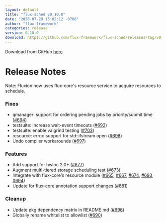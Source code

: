 ```yaml
---
layout: default
title: "flux-sched v0.10.0"
date: "2020-07-29 15:02:12 -0700"
author: "flux-framework"
categories: release
version: 0.10.0
download: https://github.com/flux-framework/flux-sched/releases/tag/v0.10.0
---
```


Download from GitHub [here](https://github.com/flux-framework/flux-sched/releases/tag/v0.10.0)

# Release Notes

Note: Fluxion now uses flux-core's resource service
to acquire resources to schedule.

### Fixes
 * qmanager: support for ordering pending jobs by priority/submit time ([#694](https://github.com/flux-framework/flux-sched/issues/694))
 * testsuite: increase wait-event timeouts ([#692](https://github.com/flux-framework/flux-sched/issues/692))
 * testsuite: enable valgrind testing ([#703](https://github.com/flux-framework/flux-sched/issues/703))
 * resource: errno support for std::ifstream open ([#698](https://github.com/flux-framework/flux-sched/issues/698))
 * Undo compiler workarounds ([#697](https://github.com/flux-framework/flux-sched/issues/697))

### Features
 * Add support for hwloc 2.0+ ([#677](https://github.com/flux-framework/flux-sched/issues/677))
 * Augment multi-tiered storage scheduling test ([#673](https://github.com/flux-framework/flux-sched/issues/673))
 * Integrate with flux-core's resource module ([#665](https://github.com/flux-framework/flux-sched/issues/665), [#667](https://github.com/flux-framework/flux-sched/issues/667), [#674](https://github.com/flux-framework/flux-sched/issues/674), [#693](https://github.com/flux-framework/flux-sched/issues/693), [#694](https://github.com/flux-framework/flux-sched/issues/694))
 * Update for flux-core annotation support changes ([#681](https://github.com/flux-framework/flux-sched/issues/681))

### Cleanup
 * Update pkg dependency matrix in README.md ([#696](https://github.com/flux-framework/flux-sched/issues/696))
 * Globally rename whitelist to allowlist ([#690](https://github.com/flux-framework/flux-sched/issues/690))

